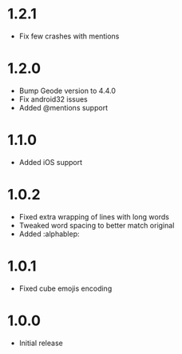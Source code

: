 # 1.2.1
- Fix few crashes with mentions

# 1.2.0
- Bump Geode version to 4.4.0
- Fix android32 issues
- Added @mentions support

# 1.1.0
- Added iOS support

# 1.0.2
- Fixed extra wrapping of lines with long words
- Tweaked word spacing to better match original
- Added :alphablep:

# 1.0.1
- Fixed cube emojis encoding

# 1.0.0
- Initial release
